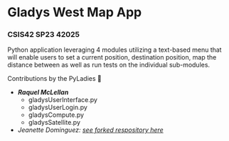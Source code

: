 # Gladys West Map App
### CSIS42 SP23 42025

Python application leveraging 4 modules utilizing a text-based menu that will enable users to set a current position, destination position, map the distance between as well as run tests on the individual sub-modules.


Contributions by the PyLadies :snake:
* **_Raquel McLellan_**
     - gladysUserInterface.py
     - gladysUserLogin.py
     - gladysCompute.py
     - gladysSatellite.py
* _Jeanette Dominguez: [see forked respository here](https://github.com/Jeanette-ArmyVet/GladysWestApp)_ 